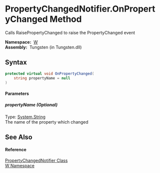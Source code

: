 PropertyChangedNotifier.OnPropertyChanged Method
================================================
  
Calls RaisePropertyChanged to raise the PropertyChanged event


  **Namespace:**  [W][1]  
  **Assembly:**  Tungsten (in Tungsten.dll)

Syntax
------

```csharp
protected virtual void OnPropertyChanged(
	string propertyName = null
)
```

#### Parameters

##### *propertyName* (Optional)
Type: [System.String][2]  
The name of the property which changed


See Also
--------

#### Reference
[PropertyChangedNotifier Class][3]  
[W Namespace][1]  

[1]: ../README.md
[2]: http://msdn.microsoft.com/en-us/library/s1wwdcbf
[3]: README.md
